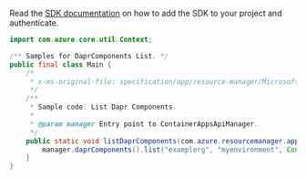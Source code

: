 Read the [SDK documentation](https://github.com/Azure/azure-sdk-for-java/blob/azure-resourcemanager-appcontainers_1.0.0-beta.1/sdk/appcontainers/azure-resourcemanager-appcontainers/README.md) on how to add the SDK to your project and authenticate.

```java
import com.azure.core.util.Context;

/** Samples for DaprComponents List. */
public final class Main {
    /*
     * x-ms-original-file: specification/app/resource-manager/Microsoft.App/preview/2022-01-01-preview/examples/DaprComponents_List.json
     */
    /**
     * Sample code: List Dapr Components.
     *
     * @param manager Entry point to ContainerAppsApiManager.
     */
    public static void listDaprComponents(com.azure.resourcemanager.appcontainers.ContainerAppsApiManager manager) {
        manager.daprComponents().list("examplerg", "myenvironment", Context.NONE);
    }
}
```
